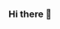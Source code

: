 ### Hi there 👋

<!--
**NEERAJ-PANDEY/Neeraj-Pandey** is a ✨ _special_ ✨ repository because its `README.md` (this file) appears on your GitHub profile.

Here are some ideas to get you started:

Hosting link:https://neeraj-pandey.github.io/Neeraj-Pandey/
